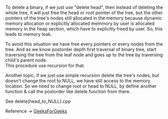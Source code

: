To delete a binary, if we just use "delete head", then instead of deleting the whole tree, it will just free the head or root pointer
of the tree, but the other pointers of the tree's nodes still allocated in the memory because dynamic memory allocation or explicitly 
allocated memmory by user is allocated memory in the heap section, which have to explicitly freed by user. 
So, this leads to memory leak.  

To avoid this situation we have free every pointers or every nodes from the tree.
And as we know postorder depth first traversal of binary tree, start traversing the tree from the leaf node and goes up to the tree
by traversing child's parent node.  
This procedure use recursion for that.  

Another topic, if we just use simple recursion delete the tree's nodes, but doesn't change the root to NULL, we have still access to the
memory location. So we need to change root or head to NULL, by define another function & call the postorder like delete function from  there.  

See delete(head_to_NULL).cpp  

Reference -> [GeeksForGeeks](https://www.geeksforgeeks.org/write-a-c-program-to-delete-a-tree/)

